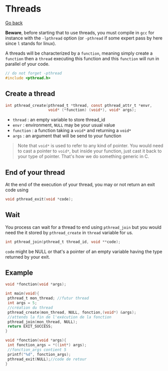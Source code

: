 # Threads

[Go back](../../../__old/c)

**Beware**, before starting that to use threads, you
must compile in ``gcc`` for instance with
the ``-lpthread`` option (or `-pthread` if
some expert pass by here since ``l`` stands for linux).

A threads will be characterized by a ``function``, meaning
simply create a ``function`` then a `thread` executing this
function and this ``function`` will run in parallel of
your code.

```c
// do not forget -pthread
#include <pthread.h>
```

## Create a thread

```c
int pthread_create(pthread_t *thread, const pthread_attr_t *envr, 
                   void* (*function) (void*), void* args);
```

* ``thread`` : an empty variable to store thread_id
* ``envr`` : environment, `NULL` may be your usual value
* ``function`` : a function taking a `void*` and returning a `void*`
* ``args`` : an argument that will be send to your function

> Note that ``void*`` is used to refer to any kind of pointer.
> You would need to cast a pointer to ``void*``, but inside
> your function, just cast it back to your type of pointer.
> That's how we do something generic in C.

## End of your thread

At the end of the execution of your thread, you may 
or not return an exit code using

```c
void pthread_exit(void *code);
```

## Wait

You process can wait for a thread to end using
``pthread_join`` but you would need the it stored
by ``pthread_create`` in ``thread`` variable for us.

```c
int pthread_join(pthread_t thread_id, void **code);
 ```

``code`` might be NULL or that's a pointer of
an empty variable having the type returned by your
exit.

## Example

```c
void *fonction(void *args);

int main(void){
 pthread_t mon_thread; //futur thread
 int args = 5;
 //création du thread
 pthread_create(mon_thread, NULL, fonction,(void*) &args);
 //attends la fin de l'exécution de la fonction
 pthread_join(mon_thread, NULL);
 return EXIT_SUCCESS;
}

void *fonction(void *args){
 int fonction_args = *((int*) args);
 //fonction_args contient 5
 printf("%d", fonction_args);
 pthread_exit(NULL);//code de retour
}
```